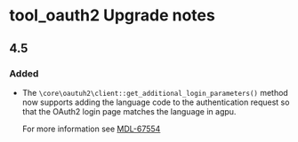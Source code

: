 # tool_oauth2 Upgrade notes

## 4.5

### Added

- The `\core\oautuh2\client::get_additional_login_parameters()` method now supports adding the language code to the authentication request so that the OAuth2 login page matches the language in agpu.

  For more information see [MDL-67554](https://tracker.agpu.org/browse/MDL-67554)
